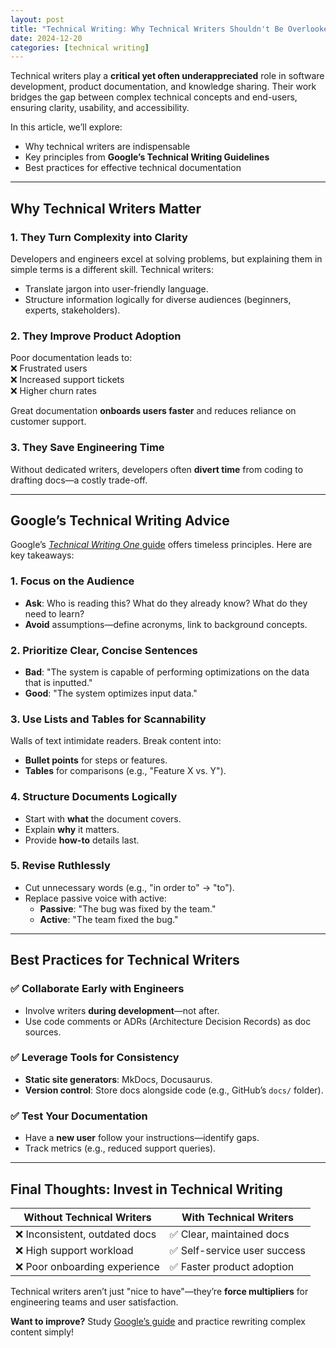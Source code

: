 ```yaml
---
layout: post
title: "Technical Writing: Why Technical Writers Shouldn't Be Overlooked"
date: 2024-12-20
categories: [technical writing]
---
```


Technical writers play a **critical yet often underappreciated** role in software development, product documentation, and knowledge sharing. Their work bridges the gap between complex technical concepts and end-users, ensuring clarity, usability, and accessibility.

In this article, we’ll explore:

- Why technical writers are indispensable
- Key principles from **Google’s Technical Writing Guidelines**
- Best practices for effective technical documentation

---

## **Why Technical Writers Matter**

### 1. **They Turn Complexity into Clarity**

Developers and engineers excel at solving problems, but explaining them in simple terms is a different skill. Technical writers:

- Translate jargon into user-friendly language.
- Structure information logically for diverse audiences (beginners, experts, stakeholders).

### 2. **They Improve Product Adoption**

Poor documentation leads to:  
❌ Frustrated users  
❌ Increased support tickets  
❌ Higher churn rates

Great documentation **onboards users faster** and reduces reliance on customer support.

### 3. **They Save Engineering Time**

Without dedicated writers, developers often **divert time** from coding to drafting docs—a costly trade-off.

---

## **Google’s Technical Writing Advice**

Google’s [_Technical Writing One_ guide](https://developers.google.com/tech-writing/one) offers timeless principles. Here are key takeaways:

### 1. **Focus on the Audience**

- **Ask**: Who is reading this? What do they already know? What do they need to learn?
- **Avoid** assumptions—define acronyms, link to background concepts.

### 2. **Prioritize Clear, Concise Sentences**

- **Bad**: "The system is capable of performing optimizations on the data that is inputted."
- **Good**: "The system optimizes input data."

### 3. **Use Lists and Tables for Scannability**

Walls of text intimidate readers. Break content into:

- **Bullet points** for steps or features.
- **Tables** for comparisons (e.g., "Feature X vs. Y").

### 4. **Structure Documents Logically**

- Start with **what** the document covers.
- Explain **why** it matters.
- Provide **how-to** details last.

### 5. **Revise Ruthlessly**

- Cut unnecessary words (e.g., "in order to" → "to").
- Replace passive voice with active:
  - **Passive**: "The bug was fixed by the team."
  - **Active**: "The team fixed the bug."

---

## **Best Practices for Technical Writers**

### ✅ **Collaborate Early with Engineers**

- Involve writers **during development**—not after.
- Use code comments or ADRs (Architecture Decision Records) as doc sources.

### ✅ **Leverage Tools for Consistency**

- **Static site generators**: MkDocs, Docusaurus.
- **Version control**: Store docs alongside code (e.g., GitHub’s `docs/` folder).

### ✅ **Test Your Documentation**

- Have a **new user** follow your instructions—identify gaps.
- Track metrics (e.g., reduced support queries).

---

## **Final Thoughts: Invest in Technical Writing**

| **Without Technical Writers**  | **With Technical Writers**   |
| ------------------------------ | ---------------------------- |
| ❌ Inconsistent, outdated docs | ✅ Clear, maintained docs    |
| ❌ High support workload       | ✅ Self-service user success |
| ❌ Poor onboarding experience  | ✅ Faster product adoption   |

Technical writers aren’t just "nice to have"—they’re **force multipliers** for engineering teams and user satisfaction.

**Want to improve?** Study [Google’s guide](https://developers.google.com/tech-writing/one) and practice rewriting complex content simply!
